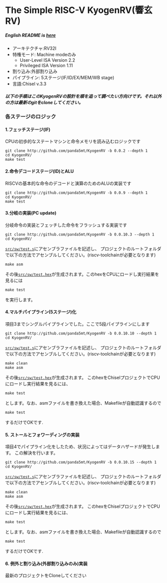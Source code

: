 The Simple RISC-V KyogenRV(響玄RV)
=======================
##### English README is [here](README.md)
- アーキテクチャ:RV32I
- 特権モード: Machine modeのみ
    - User-Level ISA Version 2.2
    - Privileged ISA Version 1.11
- 割り込み:外部割り込み
- パイプライン: 5ステージ(IF/ID/EX/MEM/WB stage)
- 言語:Chisel v.3.3


##### 以下の手順はこのKyogenRVの設計を順を追って調べたい方向けです。それ以外の方は最新のgitをcloneしてください。 
### 各ステージのロジック 
#### 1.フェッチステージ(IF)
CPUの初歩的なステートマシンと命令メモリを読み込むロジックです  
```
git clone http://github.com/panda5mt/KyogenRV -b 0.0.2 --depth 1 
cd KyogenRV/
make test
```
#### 2.命令デコードステージ(ID)とALU
RISCVの基本的な命令のデコードと演算のためのALUの実装です
```
git clone http://github.com/panda5mt/KyogenRV -b 0.0.9 --depth 1 
cd KyogenRV/
make test
```
#### 3.分岐の実装(PC update)
分岐命令の実装とフェッチした命令をフラッシュする実装です
```
git clone http://github.com/panda5mt/KyogenRV -b 0.0.10.3 --depth 1 
cd KyogenRV/
```

<code>[src/sw/test.s](src/sw/test.s)</code>にアセンブラファイルを記述し、
プロジェクトのルートフォルダで以下の方法でアセンブルしてください。(riscv-toolchainが必要となります)

```
make asm
```
その後<code>[src/sw/test.hex](src/sw/test.hex)</code>が生成されます。このhexをCPUにロードし実行結果を見るには

```
make test
```
を実行します。

#### 4.マルチパイプライン(5ステージ)化
項目3までシングルパイプラインでした。ここで5段パイプラインにします
```
git clone http://github.com/panda5mt/KyogenRV -b 0.0.10.10 --depth 1 
cd KyogenRV/
```

<code>[src/sw/test.s](src/sw/test.s)</code>にアセンブラファイルを記述し、
プロジェクトのルートフォルダで以下の方法でアセンブルしてください。(riscv-toolchainが必要となります)

```
make clean
make asm
```
その後<code>[src/sw/test.hex](src/sw/test.hex)</code>が生成されます。
このhexをChiselプロジェクトでCPUにロードし実行結果を見るには、

```
make test
```
とします。なお、asmファイルを書き換えた場合、Makefileが自動認識するので
```
make test
```
するだけでOKです.

#### 5. ストールとフォワーディングの実装
項目4でパイプライン化をしたため、状況によってはデータハザードが発生します。
この解決を行います。
```
git clone http://github.com/panda5mt/KyogenRV -b 0.0.10.15 --depth 1 
cd KyogenRV/
```

<code>[src/sw/test.s](src/sw/test.s)</code>にアセンブラファイルを記述し、
プロジェクトのルートフォルダで以下の方法でアセンブルしてください。(riscv-toolchainが必要となります)

```
make clean
make asm
```
その後<code>[src/sw/test.hex](src/sw/test.hex)</code>が生成されます。
このhexをChiselプロジェクトでCPUにロードし実行結果を見るには、
```
make test
```
とします。なお、asmファイルを書き換えた場合、Makefileが自動認識するので
```
make test
```
するだけでOKです.

#### 6. 例外と割り込み(外部割り込みのみ)実装
最新のプロジェクトをCloneしてください